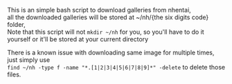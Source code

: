 This is an simple bash script to download galleries from nhentai, \
all the downloaded galleries will be stored at ~/nh/{the six digits code} folder, \
Note that this script will not `mkdir ~/nh` for you, so you'll have to do it yourself or it'll be stored at your current directory

There is a known issue with downloading same image for multiple times, just simply use \
`find ~/nh -type f -name "*.[1|2|3|4|5|6|7|8|9]*" -delete` to delete those files.

